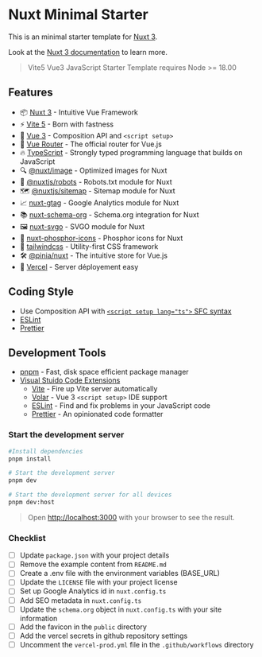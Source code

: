 # Nuxt Minimal Starter

This is an minimal starter template for [Nuxt 3](https://nuxt.com).

Look at the [Nuxt 3 documentation](https://nuxt.com/docs/getting-started/introduction) to learn more.

> Vite5 Vue3 JavaScript Starter Template requires Node >= 18.00

## Features

- 📦 [Nuxt 3](https://github.com/nuxt/nuxt) - Intuitive Vue Framework
- ⚡️ [Vite 5](https://github.com/vitejs/vite) - Born with fastness
- 🖖 [Vue 3](https://github.com/vuejs/core) - Composition API and `<script setup>`
- 🚦 [Vue Router](https://github.com/vuejs/router) - The official router for Vue.js
- 🔥 [TypeScript](https://github.com/microsoft/TypeScript) - Strongly typed programming language that builds on JavaScript
- 🔍 [@nuxt/image](https://github.com/nuxt/image) - Optimized images for Nuxt
- 🤖 [@nuxtjs/robots](https://github.com/nuxt-modules/robots) - Robots.txt module for Nuxt
- 🗺️ [@nuxtjs/sitemap](https://github.com/nuxt-modules/sitemap) - Sitemap module for Nuxt
- 📈 [nuxt-gtag](https://github.com/johannschopplich/nuxt-gtag) - Google Analytics module for Nuxt
- 📚 [nuxt-schema-org](https://github.com/harlan-zw/nuxt-schema-org) - Schema.org integration for Nuxt
- 🖼️ [nuxt-svgo](https://github.com/cpsoinos/nuxt-svgo) - SVGO module for Nuxt
- 🎨 [nuxt-phosphor-icons](https://github.com/oyedejioyewole/nuxt-phosphor-icons) - Phosphor icons for Nuxt
- 🌈 [tailwindcss](https://github.com/tailwindlabs/tailwindcss) - Utility-first CSS framework
- 🛠️ [@pinia/nuxt](https://github.com/posva/pinia) - The intuitive store for Vue.js
- 📄 [Vercel](https://vercel.com) - Server déployement easy

## Coding Style

- Use Composition API with [`<script setup lang="ts">` SFC syntax](https://github.com/vuejs/rfcs/pull/227)
- [ESLint](https://eslint.org)
- [Prettier](https://prettier.io)

## Development Tools

- [pnpm](https://pnpm.io/) - Fast, disk space efficient package manager
- [Visual Stuido Code Extensions](./.vscode/extensions.json)
  - [Vite](https://marketplace.visualstudio.com/items?itemName=antfu.vite) - Fire up Vite server automatically
  - [Volar](https://marketplace.visualstudio.com/items?itemName=Vue.volar) - Vue 3 `<script setup>` IDE support
  - [ESLint](https://marketplace.visualstudio.com/items?itemName=dbaeumer.vscode-eslint) - Find and fix problems in your JavaScript code
  - [Prettier](https://marketplace.visualstudio.com/items?itemName=esbenp.prettier-vscode) - An opinionated code formatter

### Start the development server

```bash
#Install dependencies
pnpm install

# Start the development server
pnpm dev

# Start the development server for all devices
pnpm dev:host
```

> Open [http://localhost:3000](http://localhost:3000) with your browser to see the result.

### Checklist

- [ ] Update `package.json` with your project details
- [ ] Remove the example content from `README.md`
- [ ] Create a .env file with the environment variables (BASE_URL)
- [ ] Update the `LICENSE` file with your project license
- [ ] Set up Google Analytics id in `nuxt.config.ts`
- [ ] Add SEO metadata in `nuxt.config.ts`
- [ ] Update the `schema.org` object in `nuxt.config.ts` with your site information
- [ ] Add the favicon in the `public` directory
- [ ] Add the vercel secrets in github repository settings
- [ ] Uncomment the `vercel-prod.yml` file in the `.github/workflows` directory
